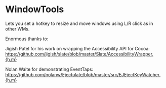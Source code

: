 WindowTools
===========

Lets you set a hotkey to resize and move windows using L/R click as in other WMs.

Enormous thanks to:

Jigish Patel for his work on wrapping the Accessibility API for Cocoa:
  https://github.com/jigish/slate/blob/master/Slate/AccessibilityWrapper.{h,m}
  
Nolan Waite for demonstrating EventTaps:
  https://github.com/nolanw/Ejectulate/blob/master/src/EJEjectKeyWatcher.{h,m}
